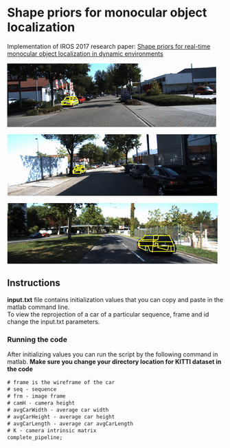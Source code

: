 # Shape priors for monocular object localization
Implementation of IROS 2017 research paper: [Shape priors for real-time monocular object localization in dynamic environments](https://ieeexplore.ieee.org/abstract/document/8205990/) 


![KITTI tracking Sequence 1 ](./Results/Seq1_25_35_4.gif)



![KITTI tracking sequence 1](./Results/Seq1_0_14_3.gif)



![KITTI tracking sequence 3](./Results/Seq3_16_50_0.gif)

## Instructions
**input.txt** file contains initialization values that you can copy and paste in the matlab command line. <br/>
To view the reprojection of a car of a particular sequence, frame and id change the input.txt parameters.

### Running the code

After initializing values you can run the script by the following command in matlab. **Make sure you change your directory location for KITTI dataset in the code**
```
# frame is the wireframe of the car
# seq - sequence
# frm - image frame
# camH - camera height
# avgCarWidth - average car width
# avgCarHeight - average car height
# avgCarLength - average car avgCarLength
# K - camera intrinsic matrix
complete_pipeline;
```












